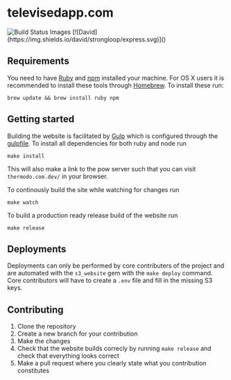 # televisedapp.com

<img src="https://travis-ci.org/robocat/televisedapp.com.svg" data-bindattr-812="812" title="Build Status Images">
[![David](https://img.shields.io/david/strongloop/express.svg)]()

## Requirements

You need to have [Ruby](http://ruby-lang.org) and [npm](https://www.npmjs.com/) installed your machine. For OS X users it is recommended to install these tools through [Homebrew](http://brew.sh/). To install these run:

```
brew update && brew install ruby npm
```

## Getting started

Building the website is facilitated by [Gulp](http://gulpjs.com) which is configured through the [gulpfile](gulpfile.coffee). To install all dependencies for both ruby and node run

```
make install
```

This will also make a link to the pow server such that you can visit ``thermodo.com.dev/`` in your browser.

To continously build the site while watching for changes run

```
make watch
```

To build a production ready release build of the website run

```
make release
```

## Deployments

Deployments can only be performed by core contributers of the project and are automated with the ``s3_website`` gem with the ``make deploy`` command. Core contributors will have to create a ``.env`` file and fill in the missing S3 keys.

## Contributing

1. Clone the repository
2. Create a new branch for your contribution
3. Make the changes
4. Check that the website builds correcly by running ``make release`` and check that everything looks correct
5. Make a pull request where you clearly state what you contribution constitutes
